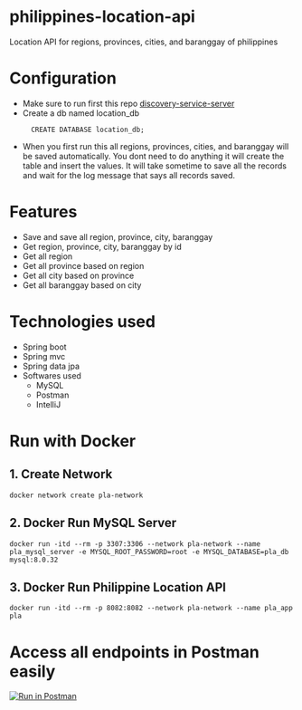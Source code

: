 # philippines-location-api
Location API for regions, provinces, cities, and baranggay of philippines

# Configuration
 - Make sure to run first this repo [discovery-service-server](
 https://github.com/Elleined/eureka-discovery-service
)
 - Create a db named location_db
   ```
     CREATE DATABASE location_db;
   ```
 - When you first run this all regions, provinces, cities, and baranggay will be saved automatically.
 You dont need to do anything it will create the table and insert the values. It will take sometime
 to save all the records and wait for the log message that says all records saved.
   
# Features
 - Save and save all region, province, city, baranggay
 - Get region, province, city, baranggay by id
 - Get all region
 - Get all province based on region
 - Get all city based on province
 - Get all baranggay based on city

# Technologies used
 - Spring boot
 - Spring mvc
 - Spring data jpa
 - Softwares used
   - MySQL
   - Postman
   - IntelliJ

# Run with Docker
## 1. Create Network
```
docker network create pla-network
```

## 2. Docker Run MySQL Server
```
docker run -itd --rm -p 3307:3306 --network pla-network --name pla_mysql_server -e MYSQL_ROOT_PASSWORD=root -e MYSQL_DATABASE=pla_db mysql:8.0.32
```

## 3. Docker Run Philippine Location API
```
docker run -itd --rm -p 8082:8082 --network pla-network --name pla_app pla
```

# Access all endpoints in Postman easily
[![Run in Postman](https://run.pstmn.io/button.svg)](https://app.getpostman.com/run-collection/26932885-6be305a4-8400-4128-aff3-6da8e9440320?action=collection%2Ffork&source=rip_markdown&collection-url=entityId%3D26932885-6be305a4-8400-4128-aff3-6da8e9440320%26entityType%3Dcollection%26workspaceId%3D0e6edea3-3d68-40e8-ae27-886affdb537b)

